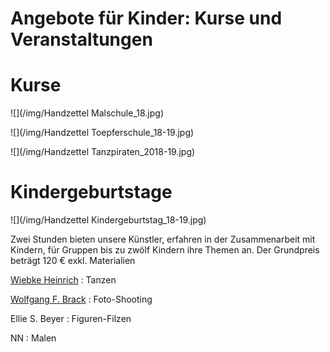 # Angebote für Kinder: Kurse und Veranstaltungen


# Kurse 

![](/img/Handzettel Malschule_18.jpg)

![](/img/Handzettel Toepferschule_18-19.jpg)

![](/img/Handzettel Tanzpiraten_2018-19.jpg)


# Kindergeburtstage

![](/img/Handzettel Kindergeburtstag_18-19.jpg)

Zwei Stunden bieten unsere Künstler, erfahren in der Zusammenarbeit mit
Kindern, für Gruppen bis zu zwölf Kindern ihre Themen an.
Der Grundpreis beträgt 120 € exkl. Materialien

[Wiebke Heinrich](http://www.juneejah.de)
:   Tanzen


[Wolfgang F. Brack](http://www.wfb-foto.de)
:   Foto-Shooting

Ellie S. Beyer
:   Figuren-Filzen

NN
:   Malen 

